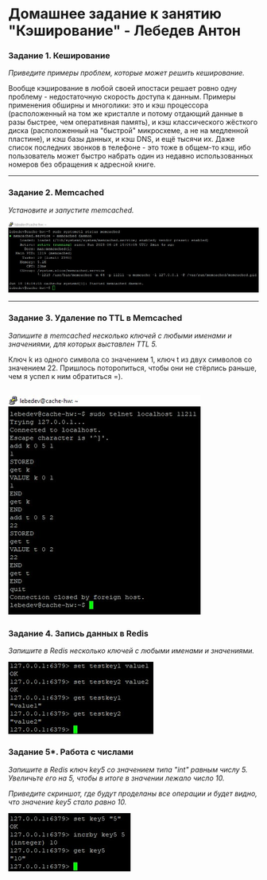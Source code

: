 # Домашнее задание к занятию "Кэширование" - Лебедев Антон

### Задание 1. Кеширование 

*Приведите примеры проблем, которые может решить кеширование.* 

Вообще кэширование в любой своей ипостаси решает ровно одну проблему - недостаточную скорость доступа к данным. Примеры применения обширны и многолики: это и кэш процессора (расположенный на том же кристалле и потому отдающий данные в разы быстрее, чем оперативная память), и кэш классического жёсткого диска (расположенный на "быстрой" микросхеме, а не на медленной пластине), и кэш базы данных, и кэш DNS, и ещё тысячи их. Даже список последних звонков в телефоне - это тоже в общем-то кэш, ибо пользователь может быстро набрать один из недавно использованных номеров без обращения к адресной книге.

---

### Задание 2. Memcached

*Установите и запустите memcached.*

![Screenshot_1](https://github.com/Lebedun/HomeWork-Blank/blob/11-02/img/Screenshot_1.jpg)

---

### Задание 3. Удаление по TTL в Memcached

*Запишите в memcached несколько ключей с любыми именами и значениями, для которых выставлен TTL 5.* 

Ключ k из одного символа со значением 1, ключ t из двух символов со значением 22. Пришлось поторопиться, чтобы они не стёрлись раньше, чем я успел к ним обратиться =).

![Screenshot_2](https://github.com/Lebedun/HomeWork-Blank/blob/11-02/img/Screenshot_2.jpg)
---

### Задание 4. Запись данных в Redis

*Запишите в Redis несколько ключей с любыми именами и значениями.* 

![Screenshot_3](https://github.com/Lebedun/HomeWork-Blank/blob/11-02/img/Screenshot_3.jpg)


### Задание 5*. Работа с числами 

*Запишите в Redis ключ key5 со значением типа "int" равным числу 5. Увеличьте его на 5, чтобы в итоге в значении лежало число 10.*  

*Приведите скриншот, где будут проделаны все операции и будет видно, что значение key5 стало равно 10.*

![Screenshot_4](https://github.com/Lebedun/HomeWork-Blank/blob/11-02/img/Screenshot_4.jpg)
